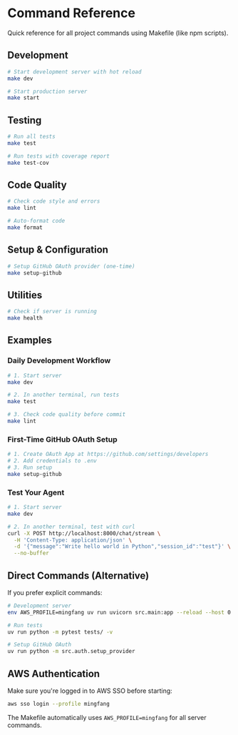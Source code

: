 # Command Reference

Quick reference for all project commands using Makefile (like npm scripts).

## Development

```bash
# Start development server with hot reload
make dev

# Start production server
make start
```

## Testing

```bash
# Run all tests
make test

# Run tests with coverage report
make test-cov
```

## Code Quality

```bash
# Check code style and errors
make lint

# Auto-format code
make format
```

## Setup & Configuration

```bash
# Setup GitHub OAuth provider (one-time)
make setup-github
```

## Utilities

```bash
# Check if server is running
make health
```

## Examples

### Daily Development Workflow
```bash
# 1. Start server
make dev

# 2. In another terminal, run tests
make test

# 3. Check code quality before commit
make lint
```

### First-Time GitHub OAuth Setup
```bash
# 1. Create OAuth App at https://github.com/settings/developers
# 2. Add credentials to .env
# 3. Run setup
make setup-github
```

### Test Your Agent
```bash
# 1. Start server
make dev

# 2. In another terminal, test with curl
curl -X POST http://localhost:8000/chat/stream \
  -H 'Content-Type: application/json' \
  -d '{"message":"Write hello world in Python","session_id":"test"}' \
  --no-buffer
```

## Direct Commands (Alternative)

If you prefer explicit commands:

```bash
# Development server
env AWS_PROFILE=mingfang uv run uvicorn src.main:app --reload --host 0.0.0.0 --port 8000

# Run tests
uv run python -m pytest tests/ -v

# Setup GitHub OAuth
uv run python -m src.auth.setup_provider
```

## AWS Authentication

Make sure you're logged in to AWS SSO before starting:

```bash
aws sso login --profile mingfang
```

The Makefile automatically uses `AWS_PROFILE=mingfang` for all server commands.
